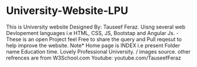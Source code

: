 # University-Website-LPU
This is University website Designed By: Tauseef Feraz. Uisng several web Devlopement languages i.e HTML, CSS, JS, Bootstap and Angular Js. -These is an open Project feel Free to share the query and Pull reqesut to help improve the website.  Note* Home page is INDEX i.e present Folder name Education time.   Lovely Professional University. / images source.  other refrences are from W3School.com  Youtube: youtube.com/TauseefFeraz
